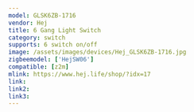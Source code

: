 ```yaml
---
model: GLSK6ZB-1716
vendor: Hej
title: 6 Gang Light Switch
category: switch
supports: 6 switch on/off
image: /assets/images/devices/Hej_GLSK6ZB-1716.jpg
zigbeemodel: ['HejSW06']
compatible: [z2m]
mlink: https://www.hej.life/shop/?idx=17
link: 
link2: 
link3: 
---
```

